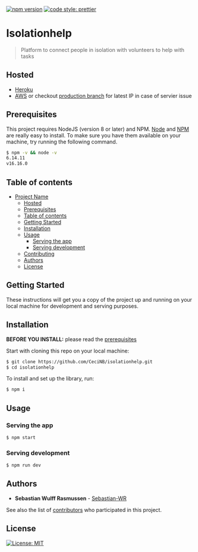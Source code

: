 [![npm version](https://img.shields.io/badge/code_style-prettier-ff69b4.svg?style=flat-square)](https://www.npmjs.com/package/express)
[![code style: prettier](https://img.shields.io/badge/code_style-prettier-ff69b4.svg?style=flat-square)](https://github.com/prettier/prettier)

# Isolationhelp

> Platform to connect people in isolation with volunteers to help with tasks

## Hosted

-   [Heroku](http://isolationhelp.herokuapp.com/)
-   [AWS](http://3.238.27.30/) or checkout [production branch](https://github.com/CeciNB/isolationhelp/tree/production#hosted) for latest IP in case of servier issue

## Prerequisites

This project requires NodeJS (version 8 or later) and NPM.
[Node](http://nodejs.org/) and [NPM](https://npmjs.org/) are really easy to install.
To make sure you have them available on your machine,
try running the following command.

```sh
$ npm -v && node -v
6.14.11
v16.16.0
```

## Table of contents

-   [Project Name](#project-name)
    -   [Hosted](#hosted)
    -   [Prerequisites](#prerequisites)
    -   [Table of contents](#table-of-contents)
    -   [Getting Started](#getting-started)
    -   [Installation](#installation)
    -   [Usage](#usage)
        -   [Serving the app](#serving-the-app)
        -   [Serving development](#serving-development)
    -   [Contributing](#contributing)
    -   [Authors](#authors)
    -   [License](#license)

## Getting Started

These instructions will get you a copy of the project up and running on your local machine for development and serving purposes.

## Installation

**BEFORE YOU INSTALL:** please read the [prerequisites](#prerequisites)

Start with cloning this repo on your local machine:

```sh
$ git clone https://github.com/CeciNB/isolationhelp.git
$ cd isolationhelp
```

To install and set up the library, run:

```sh
$ npm i
```

## Usage

### Serving the app

```sh
$ npm start
```

### Serving development

```sh
$ npm run dev
```

## Authors

-   **Sebastian Wulff Rasmussen** - [Sebastian-WR](https://github.com/Sebastian-WR)

See also the list of [contributors](https://github.com/CeciNB/isolationhelp/contributors) who participated in this project.

## License

[![License: MIT](https://img.shields.io/badge/License-MIT-yellow.svg)](https://opensource.org/licenses/MIT)
